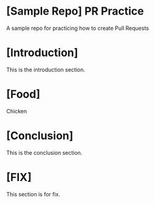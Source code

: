 # [Sample Repo] PR Practice
A sample repo for practicing how to create Pull Requests

# [Introduction] 
This is the introduction section.

# [Food]
Chicken

# [Conclusion]
This is the conclusion section.

# [FIX]
This section is for fix.
